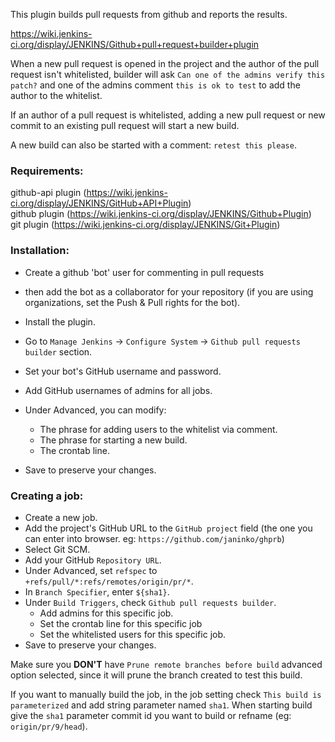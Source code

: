 This plugin builds pull requests from github and reports the results.

https://wiki.jenkins-ci.org/display/JENKINS/Github+pull+request+builder+plugin

When a new pull request is opened in the project and the author of the pull
request isn't whitelisted, builder will ask ``Can one of the
admins verify this patch?`` and one of the admins comment ``this is ok to test``
to add the author to the whitelist.

If an author of a pull request is whitelisted, adding a new pull
request or new commit to an existing pull request will start a new
build.

A new build can also be started with a comment: ``retest this please``.

### Requirements:
github-api plugin (https://wiki.jenkins-ci.org/display/JENKINS/GitHub+API+Plugin)  
github plugin (https://wiki.jenkins-ci.org/display/JENKINS/Github+Plugin)  
git plugin (https://wiki.jenkins-ci.org/display/JENKINS/Git+Plugin)  

### Installation:

* Create a github 'bot' user for commenting in pull requests  
* then add the bot as a collaborator for your repository
(if you are using organizations, set the Push & Pull rights for the bot).

* Install the plugin.  
* Go to ``Manage Jenkins`` -> ``Configure System`` -> ``Github pull requests builder`` section.  
* Set your bot's GitHub username and password.  
* Add GitHub usernames of admins for all jobs.  
* Under Advanced, you can modify:  
  * The phrase for adding users to the whitelist via comment.  
  * The phrase for starting a new build.  
  * The crontab line.  
* Save to preserve your changes.  

### Creating a job:

* Create a new job.  
* Add the project's GitHub URL to the ``GitHub project`` field (the one you can enter into browser. eg: ``https://github.com/janinko/ghprb``)  
* Select Git SCM.  
* Add your GitHub ``Repository URL``.  
* Under Advanced, set ``refspec`` to ``+refs/pull/*:refs/remotes/origin/pr/*``.  
* In ``Branch Specifier``, enter ``${sha1}``.  
* Under ``Build Triggers``, check ``Github pull requests builder``.  
  * Add admins for this specific job.  
  * Set the crontab line for this specific job  
  * Set the whitelisted users for this specific job.  
* Save to preserve your changes.  

Make sure you **DON'T** have ``Prune remote branches before build`` advanced option
selected, since it will prune the branch created to test this build.

If you want to manually build the job, in the job setting check ``This build is parameterized`` and add string parameter named ``sha1``. When starting build give the ``sha1`` parameter commit id you want to build or refname (eg: ``origin/pr/9/head``).
